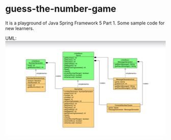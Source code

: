 # guess-the-number-game 
It is a playground of Java Spring Framework 5 Part 1.
Some sample code for new learners.

UML: 
![Image description](./UML.jpg)

